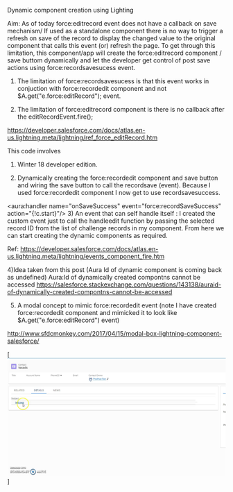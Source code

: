 Dynamic component creation using Lighting

Aim: As of today force:editrecord event does not have a callback on save mechanism/ If used as a standalone component there is no way to trigger a refresh on save of the record to display the changed value to the original component that calls this event (or) refresh the page. To get through this limitation, this component/app will create the force:editrecord component / save buttom dynamically and let the developer get control of post save actions using force:recordsavesucess event.

1) The limitation of force:recordsavesucess is that this event works in conjuction with force:recordedit component and not $A.get("e.force:editRecord"); event.

2) The limitation of force:editrecord component is there is no callback after the editRecordEvent.fire();


https://developer.salesforce.com/docs/atlas.en-us.lightning.meta/lightning/ref_force_editRecord.htm

This code involves

1) Winter 18 developer edition.

2) Dynamically creating the force:recordedit component and save button and wiring the save button to call the recordsave (event). Because I used force:recordedit component I now get to use recordsavesuccess.

<aura:handler name="onSaveSuccess" event="force:recordSaveSuccess" action="{!c.start}"/>
3) An event that can self handle itself : I created the custom event just to call the handleedit function by passing the selected record ID from the list of challenge records in my component. From here we can start creating the dynamic components as required.

Ref: https://developer.salesforce.com/docs/atlas.en-us.lightning.meta/lightning/events_component_fire.htm

4)Idea taken from this post (Aura Id of dynamic component is coming back as undefined) Aura:Id of dynamically created compontns cannot be accessed
https://salesforce.stackexchange.com/questions/143138/auraid-of-dynamically-created-compontns-cannot-be-accessed

5) A modal concept to mimic force:recordedit event (note I have created force:recordedit component and mimicked it to look like $A.get("e.force:editRecord") event)

http://www.sfdcmonkey.com/2017/04/15/modal-box-lightning-component-salesforce/

[![screenshot](https://github.com/Rao6308/Dynamiccomponentcreation/blob/master/src/5HIp5.png)]
